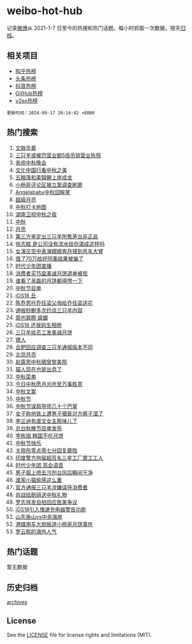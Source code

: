 # weibo-hot-hub

记录[微博](https://www.weibo.com)从 2021-1-7 日至今的热搜和热门话题。每小时抓取一次数据，按天[归档](archives)。

## 相关项目

- [知乎热榜](https://github.com/lonnyzhang423/zhihu-hot-hub)
- [头条热榜](https://github.com/lonnyzhang423/toutiao-hot-hub)
- [抖音热榜](https://github.com/lonnyzhang423/douyin-hot-hub)
- [GitHub热榜](https://github.com/lonnyzhang423/github-hot-hub)
- [v2ex热榜](https://github.com/lonnyzhang423/v2ex-hot-hub)


`更新时间：2024-09-17 20:14:42 +0800`

## 热门搜索

1. [文脉华章](https://m.weibo.cn/search?containerid=100103type%3D1%26t%3D10%26q%3D%23%E6%96%87%E8%84%89%E5%8D%8E%E7%AB%A0%23&stream_entry_id=51&isnewpage=1&extparam=seat%3D1%26filter_type%3Drealtimehot%26stream_entry_id%3D51%26c_type%3D51%26q%3D%2523%25E6%2596%2587%25E8%2584%2589%25E5%258D%258E%25E7%25AB%25A0%2523%26pos%3D0%26cate%3D10103%26dgr%3D0%26display_time%3D1726575281%26pre_seqid%3D17265752815160056766)
1. [三只羊或被罚营业额5倍吊销营业执照](https://m.weibo.cn/search?containerid=100103type%3D1%26t%3D10%26q%3D%23%E4%B8%89%E5%8F%AA%E7%BE%8A%E6%88%96%E8%A2%AB%E7%BD%9A%E8%90%A5%E4%B8%9A%E9%A2%9D5%E5%80%8D%E5%90%8A%E9%94%80%E8%90%A5%E4%B8%9A%E6%89%A7%E7%85%A7%23&stream_entry_id=31&isnewpage=1&extparam=seat%3D1%26filter_type%3Drealtimehot%26pos%3D0%26cate%3D5001%26lcate%3D5001%26q%3D%2523%25E4%25B8%2589%25E5%258F%25AA%25E7%25BE%258A%25E6%2588%2596%25E8%25A2%25AB%25E7%25BD%259A%25E8%2590%25A5%25E4%25B8%259A%25E9%25A2%259D5%25E5%2580%258D%25E5%2590%258A%25E9%2594%2580%25E8%2590%25A5%25E4%25B8%259A%25E6%2589%25A7%25E7%2585%25A7%2523%26stream_entry_id%3D31%26dgr%3D0%26realpos%3D1%26c_type%3D31%26flag%3D1%26band_rank%3D1%26display_time%3D1726575281%26pre_seqid%3D17265752815160056766)
1. [央视中秋晚会](https://m.weibo.cn/search?containerid=100103type%3D1%26t%3D10%26q%3D%E5%A4%AE%E8%A7%86%E4%B8%AD%E7%A7%8B%E6%99%9A%E4%BC%9A&stream_entry_id=31&isnewpage=1&extparam=seat%3D1%26filter_type%3Drealtimehot%26pos%3D1%26cate%3D5001%26lcate%3D5001%26q%3D%25E5%25A4%25AE%25E8%25A7%2586%25E4%25B8%25AD%25E7%25A7%258B%25E6%2599%259A%25E4%25BC%259A%26stream_entry_id%3D31%26dgr%3D0%26realpos%3D2%26c_type%3D31%26flag%3D1%26band_rank%3D2%26display_time%3D1726575281%26pre_seqid%3D17265752815160056766)
1. [文化中国行看中秋之美](https://m.weibo.cn/search?containerid=100103type%3D1%26t%3D10%26q%3D%23%E6%96%87%E5%8C%96%E4%B8%AD%E5%9B%BD%E8%A1%8C%E7%9C%8B%E4%B8%AD%E7%A7%8B%E4%B9%8B%E7%BE%8E%23&stream_entry_id=31&isnewpage=1&extparam=seat%3D1%26filter_type%3Drealtimehot%26pos%3D2%26cate%3D5001%26lcate%3D5001%26q%3D%2523%25E6%2596%2587%25E5%258C%2596%25E4%25B8%25AD%25E5%259B%25BD%25E8%25A1%258C%25E7%259C%258B%25E4%25B8%25AD%25E7%25A7%258B%25E4%25B9%258B%25E7%25BE%258E%2523%26stream_entry_id%3D31%26dgr%3D0%26realpos%3D3%26c_type%3D31%26flag%3D1%26band_rank%3D3%26display_time%3D1726575281%26pre_seqid%3D17265752815160056766)
1. [五粮液和美锦鲤上岸成龙](https://m.weibo.cn/search?containerid=100103type%3D1%26t%3D10%26q%3D%23%E4%BA%94%E7%B2%AE%E6%B6%B2%E5%92%8C%E7%BE%8E%E9%94%A6%E9%B2%A4%E4%B8%8A%E5%B2%B8%E6%88%90%E9%BE%99%23&stream_entry_id=31&isnewpage=1&extparam=seat%3D1%26filter_type%3Drealtimehot%26is_ad_pos%3D1%26pos%3D3%26topic_ad%3D1%26cate%3D5001%26lcate%3D5001%26q%3D%2523%25E4%25BA%2594%25E7%25B2%25AE%25E6%25B6%25B2%25E5%2592%258C%25E7%25BE%258E%25E9%2594%25A6%25E9%25B2%25A4%25E4%25B8%258A%25E5%25B2%25B8%25E6%2588%2590%25E9%25BE%2599%2523%26dgr%3D0%26stream_entry_id%3D31%26adid%3D254934%26c_type%3D31%26band_rank%3D4%26display_time%3D1726575281%26pre_seqid%3D17265752815160056766)
1. [小杨哥评论区被立案调查刷屏](https://m.weibo.cn/search?containerid=100103type%3D1%26t%3D10%26q%3D%23%E5%B0%8F%E6%9D%A8%E5%93%A5%E8%AF%84%E8%AE%BA%E5%8C%BA%E8%A2%AB%E7%AB%8B%E6%A1%88%E8%B0%83%E6%9F%A5%E5%88%B7%E5%B1%8F%23&stream_entry_id=31&isnewpage=1&extparam=seat%3D1%26filter_type%3Drealtimehot%26pos%3D4%26cate%3D5001%26lcate%3D5001%26q%3D%2523%25E5%25B0%258F%25E6%259D%25A8%25E5%2593%25A5%25E8%25AF%2584%25E8%25AE%25BA%25E5%258C%25BA%25E8%25A2%25AB%25E7%25AB%258B%25E6%25A1%2588%25E8%25B0%2583%25E6%259F%25A5%25E5%2588%25B7%25E5%25B1%258F%2523%26stream_entry_id%3D31%26dgr%3D0%26realpos%3D4%26c_type%3D31%26flag%3D1%26band_rank%3D4%26display_time%3D1726575281%26pre_seqid%3D17265752815160056766)
1. [Angelababy中秋回眸笑](https://m.weibo.cn/search?containerid=100103type%3D1%26t%3D10%26q%3D%23Angelababy%E4%B8%AD%E7%A7%8B%E5%9B%9E%E7%9C%B8%E7%AC%91%23&stream_entry_id=31&isnewpage=1&extparam=seat%3D1%26filter_type%3Drealtimehot%26pos%3D5%26cate%3D5001%26lcate%3D5001%26q%3D%2523Angelababy%25E4%25B8%25AD%25E7%25A7%258B%25E5%259B%259E%25E7%259C%25B8%25E7%25AC%2591%2523%26stream_entry_id%3D31%26dgr%3D0%26realpos%3D5%26c_type%3D31%26flag%3D1%26band_rank%3D5%26display_time%3D1726575281%26pre_seqid%3D17265752815160056766)
1. [超级月亮](https://m.weibo.cn/search?containerid=100103type%3D1%26t%3D10%26q%3D%E8%B6%85%E7%BA%A7%E6%9C%88%E4%BA%AE&stream_entry_id=31&isnewpage=1&extparam=seat%3D1%26filter_type%3Drealtimehot%26pos%3D6%26cate%3D5001%26lcate%3D5001%26q%3D%25E8%25B6%2585%25E7%25BA%25A7%25E6%259C%2588%25E4%25BA%25AE%26stream_entry_id%3D31%26dgr%3D0%26realpos%3D6%26c_type%3D31%26flag%3D2%26band_rank%3D6%26display_time%3D1726575281%26pre_seqid%3D17265752815160056766)
1. [中秋打卡地图](https://m.weibo.cn/search?containerid=100103type%3D1%26t%3D10%26q%3D%23%E4%B8%AD%E7%A7%8B%E6%89%93%E5%8D%A1%E5%9C%B0%E5%9B%BE%23&stream_entry_id=31&isnewpage=1&extparam=seat%3D1%26filter_type%3Drealtimehot%26is_ad_pos%3D1%26pos%3D7%26cate%3D5001%26lcate%3D5001%26q%3D%2523%25E4%25B8%25AD%25E7%25A7%258B%25E6%2589%2593%25E5%258D%25A1%25E5%259C%25B0%25E5%259B%25BE%2523%26dgr%3D0%26stream_entry_id%3D31%26adid%3D255533%26c_type%3D31%26band_rank%3D7%26display_time%3D1726575281%26pre_seqid%3D17265752815160056766)
1. [湖南卫视中秋之夜](https://m.weibo.cn/search?containerid=100103type%3D1%26t%3D10%26q%3D%E6%B9%96%E5%8D%97%E5%8D%AB%E8%A7%86%E4%B8%AD%E7%A7%8B%E4%B9%8B%E5%A4%9C&stream_entry_id=31&isnewpage=1&extparam=seat%3D1%26filter_type%3Drealtimehot%26pos%3D8%26cate%3D5001%26lcate%3D5001%26q%3D%25E6%25B9%2596%25E5%258D%2597%25E5%258D%25AB%25E8%25A7%2586%25E4%25B8%25AD%25E7%25A7%258B%25E4%25B9%258B%25E5%25A4%259C%26stream_entry_id%3D31%26dgr%3D0%26realpos%3D7%26c_type%3D31%26flag%3D1%26band_rank%3D7%26display_time%3D1726575281%26pre_seqid%3D17265752815160056766)
1. [中秋](https://m.weibo.cn/search?containerid=100103type%3D1%26t%3D10%26q%3D%E4%B8%AD%E7%A7%8B&stream_entry_id=31&isnewpage=1&extparam=seat%3D1%26filter_type%3Drealtimehot%26pos%3D9%26cate%3D5001%26lcate%3D5001%26q%3D%25E4%25B8%25AD%25E7%25A7%258B%26stream_entry_id%3D31%26dgr%3D0%26realpos%3D8%26c_type%3D31%26flag%3D16%26band_rank%3D8%26display_time%3D1726575281%26pre_seqid%3D17265752815160056766)
1. [月亮](https://m.weibo.cn/search?containerid=100103type%3D1%26t%3D10%26q%3D%E6%9C%88%E4%BA%AE&stream_entry_id=31&isnewpage=1&extparam=seat%3D1%26filter_type%3Drealtimehot%26pos%3D10%26cate%3D5001%26lcate%3D5001%26q%3D%25E6%259C%2588%25E4%25BA%25AE%26stream_entry_id%3D31%26dgr%3D0%26realpos%3D9%26c_type%3D31%26flag%3D1%26band_rank%3D9%26display_time%3D1726575281%26pre_seqid%3D17265752815160056766)
1. [第三方鉴定出三只羊所售茅台非正品](https://m.weibo.cn/search?containerid=100103type%3D1%26t%3D10%26q%3D%23%E7%AC%AC%E4%B8%89%E6%96%B9%E9%89%B4%E5%AE%9A%E5%87%BA%E4%B8%89%E5%8F%AA%E7%BE%8A%E6%89%80%E5%94%AE%E8%8C%85%E5%8F%B0%E9%9D%9E%E6%AD%A3%E5%93%81%23&stream_entry_id=31&isnewpage=1&extparam=seat%3D1%26filter_type%3Drealtimehot%26pos%3D11%26cate%3D5001%26lcate%3D5001%26q%3D%2523%25E7%25AC%25AC%25E4%25B8%2589%25E6%2596%25B9%25E9%2589%25B4%25E5%25AE%259A%25E5%2587%25BA%25E4%25B8%2589%25E5%258F%25AA%25E7%25BE%258A%25E6%2589%2580%25E5%2594%25AE%25E8%258C%2585%25E5%258F%25B0%25E9%259D%259E%25E6%25AD%25A3%25E5%2593%2581%2523%26stream_entry_id%3D31%26dgr%3D0%26realpos%3D10%26c_type%3D31%26flag%3D1%26band_rank%3D10%26display_time%3D1726575281%26pre_seqid%3D17265752815160056766)
1. [徐志胜 是公司没有流水给你渴成这样吗](https://m.weibo.cn/search?containerid=100103type%3D1%26t%3D10%26q%3D%E5%BE%90%E5%BF%97%E8%83%9C+%E6%98%AF%E5%85%AC%E5%8F%B8%E6%B2%A1%E6%9C%89%E6%B5%81%E6%B0%B4%E7%BB%99%E4%BD%A0%E6%B8%B4%E6%88%90%E8%BF%99%E6%A0%B7%E5%90%97&stream_entry_id=31&isnewpage=1&extparam=seat%3D1%26filter_type%3Drealtimehot%26pos%3D12%26cate%3D5001%26lcate%3D5001%26q%3D%25E5%25BE%2590%25E5%25BF%2597%25E8%2583%259C%2520%25E6%2598%25AF%25E5%2585%25AC%25E5%258F%25B8%25E6%25B2%25A1%25E6%259C%2589%25E6%25B5%2581%25E6%25B0%25B4%25E7%25BB%2599%25E4%25BD%25A0%25E6%25B8%25B4%25E6%2588%2590%25E8%25BF%2599%25E6%25A0%25B7%25E5%2590%2597%26stream_entry_id%3D31%26dgr%3D0%26realpos%3D11%26c_type%3D31%26flag%3D1%26band_rank%3D11%26display_time%3D1726575281%26pre_seqid%3D17265752815160056766)
1. [女演员空中表演嫦娥奔月撞到吊车大臂](https://m.weibo.cn/search?containerid=100103type%3D1%26t%3D10%26q%3D%23%E5%A5%B3%E6%BC%94%E5%91%98%E7%A9%BA%E4%B8%AD%E8%A1%A8%E6%BC%94%E5%AB%A6%E5%A8%A5%E5%A5%94%E6%9C%88%E6%92%9E%E5%88%B0%E5%90%8A%E8%BD%A6%E5%A4%A7%E8%87%82%23&stream_entry_id=31&isnewpage=1&extparam=seat%3D1%26filter_type%3Drealtimehot%26pos%3D13%26cate%3D5001%26lcate%3D5001%26q%3D%2523%25E5%25A5%25B3%25E6%25BC%2594%25E5%2591%2598%25E7%25A9%25BA%25E4%25B8%25AD%25E8%25A1%25A8%25E6%25BC%2594%25E5%25AB%25A6%25E5%25A8%25A5%25E5%25A5%2594%25E6%259C%2588%25E6%2592%259E%25E5%2588%25B0%25E5%2590%258A%25E8%25BD%25A6%25E5%25A4%25A7%25E8%2587%2582%2523%26stream_entry_id%3D31%26dgr%3D0%26realpos%3D12%26c_type%3D31%26flag%3D2%26band_rank%3D12%26display_time%3D1726575281%26pre_seqid%3D17265752815160056766)
1. [借了70万给好同事结果被骗了](https://m.weibo.cn/search?containerid=100103type%3D1%26t%3D10%26q%3D%23%E5%80%9F%E4%BA%8670%E4%B8%87%E7%BB%99%E5%A5%BD%E5%90%8C%E4%BA%8B%E7%BB%93%E6%9E%9C%E8%A2%AB%E9%AA%97%E4%BA%86%23&stream_entry_id=31&isnewpage=1&extparam=seat%3D1%26filter_type%3Drealtimehot%26pos%3D14%26cate%3D5001%26lcate%3D5001%26q%3D%2523%25E5%2580%259F%25E4%25BA%258670%25E4%25B8%2587%25E7%25BB%2599%25E5%25A5%25BD%25E5%2590%258C%25E4%25BA%258B%25E7%25BB%2593%25E6%259E%259C%25E8%25A2%25AB%25E9%25AA%2597%25E4%25BA%2586%2523%26stream_entry_id%3D31%26dgr%3D0%26realpos%3D13%26c_type%3D31%26flag%3D1%26band_rank%3D13%26display_time%3D1726575281%26pre_seqid%3D17265752815160056766)
1. [时代少年团直播](https://m.weibo.cn/search?containerid=100103type%3D1%26t%3D10%26q%3D%E6%97%B6%E4%BB%A3%E5%B0%91%E5%B9%B4%E5%9B%A2%E7%9B%B4%E6%92%AD&stream_entry_id=31&isnewpage=1&extparam=seat%3D1%26filter_type%3Drealtimehot%26pos%3D15%26cate%3D5001%26lcate%3D5001%26q%3D%25E6%2597%25B6%25E4%25BB%25A3%25E5%25B0%2591%25E5%25B9%25B4%25E5%259B%25A2%25E7%259B%25B4%25E6%2592%25AD%26stream_entry_id%3D31%26dgr%3D0%26realpos%3D14%26c_type%3D31%26flag%3D0%26band_rank%3D14%26display_time%3D1726575281%26pre_seqid%3D17265752815160056766)
1. [消费者买15盒美诚月饼退单被拒](https://m.weibo.cn/search?containerid=100103type%3D1%26t%3D10%26q%3D%23%E6%B6%88%E8%B4%B9%E8%80%85%E4%B9%B015%E7%9B%92%E7%BE%8E%E8%AF%9A%E6%9C%88%E9%A5%BC%E9%80%80%E5%8D%95%E8%A2%AB%E6%8B%92%23&stream_entry_id=31&isnewpage=1&extparam=seat%3D1%26filter_type%3Drealtimehot%26pos%3D16%26cate%3D5001%26lcate%3D5001%26q%3D%2523%25E6%25B6%2588%25E8%25B4%25B9%25E8%2580%2585%25E4%25B9%25B015%25E7%259B%2592%25E7%25BE%258E%25E8%25AF%259A%25E6%259C%2588%25E9%25A5%25BC%25E9%2580%2580%25E5%258D%2595%25E8%25A2%25AB%25E6%258B%2592%2523%26stream_entry_id%3D31%26dgr%3D0%26realpos%3D15%26c_type%3D31%26flag%3D1%26band_rank%3D15%26display_time%3D1726575281%26pre_seqid%3D17265752815160056766)
1. [谁看了吴磊的月饼都得愣一下](https://m.weibo.cn/search?containerid=100103type%3D1%26t%3D10%26q%3D%E8%B0%81%E7%9C%8B%E4%BA%86%E5%90%B4%E7%A3%8A%E7%9A%84%E6%9C%88%E9%A5%BC%E9%83%BD%E5%BE%97%E6%84%A3%E4%B8%80%E4%B8%8B&stream_entry_id=31&isnewpage=1&extparam=seat%3D1%26filter_type%3Drealtimehot%26pos%3D17%26cate%3D5001%26lcate%3D5001%26q%3D%25E8%25B0%2581%25E7%259C%258B%25E4%25BA%2586%25E5%2590%25B4%25E7%25A3%258A%25E7%259A%2584%25E6%259C%2588%25E9%25A5%25BC%25E9%2583%25BD%25E5%25BE%2597%25E6%2584%25A3%25E4%25B8%2580%25E4%25B8%258B%26stream_entry_id%3D31%26dgr%3D0%26realpos%3D16%26c_type%3D31%26flag%3D1%26band_rank%3D16%26display_time%3D1726575281%26pre_seqid%3D17265752815160056766)
1. [中秋节目单](https://m.weibo.cn/search?containerid=100103type%3D1%26t%3D10%26q%3D%E4%B8%AD%E7%A7%8B%E8%8A%82%E7%9B%AE%E5%8D%95&stream_entry_id=31&isnewpage=1&extparam=seat%3D1%26filter_type%3Drealtimehot%26pos%3D18%26cate%3D5001%26lcate%3D5001%26q%3D%25E4%25B8%25AD%25E7%25A7%258B%25E8%258A%2582%25E7%259B%25AE%25E5%258D%2595%26stream_entry_id%3D31%26dgr%3D0%26realpos%3D17%26c_type%3D31%26flag%3D0%26band_rank%3D17%26display_time%3D1726575281%26pre_seqid%3D17265752815160056766)
1. [iOS18 丑](https://m.weibo.cn/search?containerid=100103type%3D1%26t%3D10%26q%3DiOS18+%E4%B8%91&stream_entry_id=31&isnewpage=1&extparam=seat%3D1%26filter_type%3Drealtimehot%26pos%3D19%26cate%3D5001%26lcate%3D5001%26q%3DiOS18%2520%25E4%25B8%2591%26stream_entry_id%3D31%26dgr%3D0%26realpos%3D18%26c_type%3D31%26flag%3D2%26band_rank%3D18%26display_time%3D1726575281%26pre_seqid%3D17265752815160056766)
1. [陈乔恩托乔任梁父母给乔任梁送花](https://m.weibo.cn/search?containerid=100103type%3D1%26t%3D10%26q%3D%23%E9%99%88%E4%B9%94%E6%81%A9%E6%89%98%E4%B9%94%E4%BB%BB%E6%A2%81%E7%88%B6%E6%AF%8D%E7%BB%99%E4%B9%94%E4%BB%BB%E6%A2%81%E9%80%81%E8%8A%B1%23&stream_entry_id=31&isnewpage=1&extparam=seat%3D1%26filter_type%3Drealtimehot%26pos%3D20%26cate%3D5001%26lcate%3D5001%26q%3D%2523%25E9%2599%2588%25E4%25B9%2594%25E6%2581%25A9%25E6%2589%2598%25E4%25B9%2594%25E4%25BB%25BB%25E6%25A2%2581%25E7%2588%25B6%25E6%25AF%258D%25E7%25BB%2599%25E4%25B9%2594%25E4%25BB%25BB%25E6%25A2%2581%25E9%2580%2581%25E8%258A%25B1%2523%26stream_entry_id%3D31%26dgr%3D0%26realpos%3D19%26c_type%3D31%26flag%3D2%26band_rank%3D19%26display_time%3D1726575281%26pre_seqid%3D17265752815160056766)
1. [通报秒删多次约谈三只羊内容](https://m.weibo.cn/search?containerid=100103type%3D1%26t%3D10%26q%3D%23%E9%80%9A%E6%8A%A5%E7%A7%92%E5%88%A0%E5%A4%9A%E6%AC%A1%E7%BA%A6%E8%B0%88%E4%B8%89%E5%8F%AA%E7%BE%8A%E5%86%85%E5%AE%B9%23&stream_entry_id=31&isnewpage=1&extparam=seat%3D1%26filter_type%3Drealtimehot%26pos%3D21%26cate%3D5001%26lcate%3D5001%26q%3D%2523%25E9%2580%259A%25E6%258A%25A5%25E7%25A7%2592%25E5%2588%25A0%25E5%25A4%259A%25E6%25AC%25A1%25E7%25BA%25A6%25E8%25B0%2588%25E4%25B8%2589%25E5%258F%25AA%25E7%25BE%258A%25E5%2586%2585%25E5%25AE%25B9%2523%26stream_entry_id%3D31%26dgr%3D0%26realpos%3D20%26c_type%3D31%26flag%3D0%26band_rank%3D20%26display_time%3D1726575281%26pre_seqid%3D17265752815160056766)
1. [周也肩膀 蟑螂](https://m.weibo.cn/search?containerid=100103type%3D1%26t%3D10%26q%3D%E5%91%A8%E4%B9%9F%E8%82%A9%E8%86%80+%E8%9F%91%E8%9E%82&stream_entry_id=31&isnewpage=1&extparam=seat%3D1%26filter_type%3Drealtimehot%26pos%3D22%26cate%3D5001%26lcate%3D5001%26q%3D%25E5%2591%25A8%25E4%25B9%259F%25E8%2582%25A9%25E8%2586%2580%2520%25E8%259F%2591%25E8%259E%2582%26stream_entry_id%3D31%26dgr%3D0%26realpos%3D21%26c_type%3D31%26flag%3D2%26band_rank%3D21%26display_time%3D1726575281%26pre_seqid%3D17265752815160056766)
1. [iOS18 还我妈生相册](https://m.weibo.cn/search?containerid=100103type%3D1%26t%3D10%26q%3DiOS18+%E8%BF%98%E6%88%91%E5%A6%88%E7%94%9F%E7%9B%B8%E5%86%8C&stream_entry_id=31&isnewpage=1&extparam=seat%3D1%26filter_type%3Drealtimehot%26pos%3D23%26cate%3D5001%26lcate%3D5001%26q%3DiOS18%2520%25E8%25BF%2598%25E6%2588%2591%25E5%25A6%2588%25E7%2594%259F%25E7%259B%25B8%25E5%2586%258C%26stream_entry_id%3D31%26dgr%3D0%26realpos%3D22%26c_type%3D31%26flag%3D0%26band_rank%3D22%26display_time%3D1726575281%26pre_seqid%3D17265752815160056766)
1. [三只羊给员工发美诚月饼](https://m.weibo.cn/search?containerid=100103type%3D1%26t%3D10%26q%3D%23%E4%B8%89%E5%8F%AA%E7%BE%8A%E7%BB%99%E5%91%98%E5%B7%A5%E5%8F%91%E7%BE%8E%E8%AF%9A%E6%9C%88%E9%A5%BC%23&stream_entry_id=31&isnewpage=1&extparam=seat%3D1%26filter_type%3Drealtimehot%26pos%3D24%26cate%3D5001%26lcate%3D5001%26q%3D%2523%25E4%25B8%2589%25E5%258F%25AA%25E7%25BE%258A%25E7%25BB%2599%25E5%2591%2598%25E5%25B7%25A5%25E5%258F%2591%25E7%25BE%258E%25E8%25AF%259A%25E6%259C%2588%25E9%25A5%25BC%2523%26stream_entry_id%3D31%26dgr%3D0%26realpos%3D23%26c_type%3D31%26flag%3D0%26band_rank%3D23%26display_time%3D1726575281%26pre_seqid%3D17265752815160056766)
1. [镖人](https://m.weibo.cn/search?containerid=100103type%3D1%26t%3D10%26q%3D%E9%95%96%E4%BA%BA&stream_entry_id=31&isnewpage=1&extparam=seat%3D1%26filter_type%3Drealtimehot%26pos%3D25%26cate%3D5001%26lcate%3D5001%26q%3D%25E9%2595%2596%25E4%25BA%25BA%26stream_entry_id%3D31%26dgr%3D0%26realpos%3D24%26c_type%3D31%26flag%3D1%26band_rank%3D24%26display_time%3D1726575281%26pre_seqid%3D17265752815160056766)
1. [合肥回应调查三只羊通报版本不同](https://m.weibo.cn/search?containerid=100103type%3D1%26t%3D10%26q%3D%23%E5%90%88%E8%82%A5%E5%9B%9E%E5%BA%94%E8%B0%83%E6%9F%A5%E4%B8%89%E5%8F%AA%E7%BE%8A%E9%80%9A%E6%8A%A5%E7%89%88%E6%9C%AC%E4%B8%8D%E5%90%8C%23&stream_entry_id=31&isnewpage=1&extparam=seat%3D1%26filter_type%3Drealtimehot%26pos%3D26%26cate%3D5001%26lcate%3D5001%26q%3D%2523%25E5%2590%2588%25E8%2582%25A5%25E5%259B%259E%25E5%25BA%2594%25E8%25B0%2583%25E6%259F%25A5%25E4%25B8%2589%25E5%258F%25AA%25E7%25BE%258A%25E9%2580%259A%25E6%258A%25A5%25E7%2589%2588%25E6%259C%25AC%25E4%25B8%258D%25E5%2590%258C%2523%26stream_entry_id%3D31%26dgr%3D0%26realpos%3D25%26c_type%3D31%26flag%3D1%26band_rank%3D25%26display_time%3D1726575281%26pre_seqid%3D17265752815160056766)
1. [北京月亮](https://m.weibo.cn/search?containerid=100103type%3D1%26t%3D10%26q%3D%E5%8C%97%E4%BA%AC%E6%9C%88%E4%BA%AE&stream_entry_id=31&isnewpage=1&extparam=seat%3D1%26filter_type%3Drealtimehot%26pos%3D27%26cate%3D5001%26lcate%3D5001%26q%3D%25E5%258C%2597%25E4%25BA%25AC%25E6%259C%2588%25E4%25BA%25AE%26stream_entry_id%3D31%26dgr%3D0%26realpos%3D26%26c_type%3D31%26flag%3D1%26band_rank%3D26%26display_time%3D1726575281%26pre_seqid%3D17265752815160056766)
1. [赵露思中秋晒曾黎美照](https://m.weibo.cn/search?containerid=100103type%3D1%26t%3D10%26q%3D%23%E8%B5%B5%E9%9C%B2%E6%80%9D%E4%B8%AD%E7%A7%8B%E6%99%92%E6%9B%BE%E9%BB%8E%E7%BE%8E%E7%85%A7%23&stream_entry_id=31&isnewpage=1&extparam=seat%3D1%26filter_type%3Drealtimehot%26pos%3D28%26cate%3D5001%26lcate%3D5001%26q%3D%2523%25E8%25B5%25B5%25E9%259C%25B2%25E6%2580%259D%25E4%25B8%25AD%25E7%25A7%258B%25E6%2599%2592%25E6%259B%25BE%25E9%25BB%258E%25E7%25BE%258E%25E7%2585%25A7%2523%26stream_entry_id%3D31%26dgr%3D0%26realpos%3D27%26c_type%3D31%26flag%3D0%26band_rank%3D27%26display_time%3D1726575281%26pre_seqid%3D17265752815160056766)
1. [猫人现在也是出息了](https://m.weibo.cn/search?containerid=100103type%3D1%26t%3D10%26q%3D%23%E7%8C%AB%E4%BA%BA%E7%8E%B0%E5%9C%A8%E4%B9%9F%E6%98%AF%E5%87%BA%E6%81%AF%E4%BA%86%23&stream_entry_id=31&isnewpage=1&extparam=seat%3D1%26filter_type%3Drealtimehot%26pos%3D29%26cate%3D5001%26q%3D%2523%25E7%258C%25AB%25E4%25BA%25BA%25E7%258E%25B0%25E5%259C%25A8%25E4%25B9%259F%25E6%2598%25AF%25E5%2587%25BA%25E6%2581%25AF%25E4%25BA%2586%2523%26lcate%3D5001%26realpos%3D28%26stream_entry_id%3D31%26dgr%3D0%26c_type%3D31%26adid%3D255393%26flag%3D0%26band_rank%3D28%26display_time%3D1726575281%26pre_seqid%3D17265752815160056766)
1. [中秋菜单](https://m.weibo.cn/search?containerid=100103type%3D1%26t%3D10%26q%3D%E4%B8%AD%E7%A7%8B%E8%8F%9C%E5%8D%95&stream_entry_id=31&isnewpage=1&extparam=seat%3D1%26filter_type%3Drealtimehot%26pos%3D30%26cate%3D5001%26lcate%3D5001%26q%3D%25E4%25B8%25AD%25E7%25A7%258B%25E8%258F%259C%25E5%258D%2595%26stream_entry_id%3D31%26dgr%3D0%26realpos%3D29%26c_type%3D31%26flag%3D1%26band_rank%3D29%26display_time%3D1726575281%26pre_seqid%3D17265752815160056766)
1. [今日中秋愿月光所至万事胜意](https://m.weibo.cn/search?containerid=100103type%3D1%26t%3D10%26q%3D%23%E4%BB%8A%E6%97%A5%E4%B8%AD%E7%A7%8B%E6%84%BF%E6%9C%88%E5%85%89%E6%89%80%E8%87%B3%E4%B8%87%E4%BA%8B%E8%83%9C%E6%84%8F%23&stream_entry_id=31&isnewpage=1&extparam=seat%3D1%26filter_type%3Drealtimehot%26pos%3D31%26cate%3D5001%26lcate%3D5001%26q%3D%2523%25E4%25BB%258A%25E6%2597%25A5%25E4%25B8%25AD%25E7%25A7%258B%25E6%2584%25BF%25E6%259C%2588%25E5%2585%2589%25E6%2589%2580%25E8%2587%25B3%25E4%25B8%2587%25E4%25BA%258B%25E8%2583%259C%25E6%2584%258F%2523%26stream_entry_id%3D31%26dgr%3D0%26realpos%3D30%26c_type%3D31%26flag%3D1%26band_rank%3D30%26display_time%3D1726575281%26pre_seqid%3D17265752815160056766)
1. [中秋文案](https://m.weibo.cn/search?containerid=100103type%3D1%26t%3D10%26q%3D%E4%B8%AD%E7%A7%8B%E6%96%87%E6%A1%88&stream_entry_id=31&isnewpage=1&extparam=seat%3D1%26filter_type%3Drealtimehot%26pos%3D32%26cate%3D5001%26lcate%3D5001%26q%3D%25E4%25B8%25AD%25E7%25A7%258B%25E6%2596%2587%25E6%25A1%2588%26stream_entry_id%3D31%26dgr%3D0%26realpos%3D31%26c_type%3D31%26flag%3D1%26band_rank%3D31%26display_time%3D1726575281%26pre_seqid%3D17265752815160056766)
1. [中秋节](https://m.weibo.cn/search?containerid=100103type%3D1%26t%3D10%26q%3D%E4%B8%AD%E7%A7%8B%E8%8A%82&stream_entry_id=31&isnewpage=1&extparam=seat%3D1%26filter_type%3Drealtimehot%26pos%3D33%26cate%3D5001%26lcate%3D5001%26q%3D%25E4%25B8%25AD%25E7%25A7%258B%25E8%258A%2582%26stream_entry_id%3D31%26dgr%3D0%26realpos%3D32%26c_type%3D31%26flag%3D0%26band_rank%3D32%26display_time%3D1726575281%26pre_seqid%3D17265752815160056766)
1. [中秋节误扇导师几十个巴掌](https://m.weibo.cn/search?containerid=100103type%3D1%26t%3D10%26q%3D%23%E4%B8%AD%E7%A7%8B%E8%8A%82%E8%AF%AF%E6%89%87%E5%AF%BC%E5%B8%88%E5%87%A0%E5%8D%81%E4%B8%AA%E5%B7%B4%E6%8E%8C%23&stream_entry_id=31&isnewpage=1&extparam=seat%3D1%26filter_type%3Drealtimehot%26pos%3D34%26cate%3D5001%26lcate%3D5001%26q%3D%2523%25E4%25B8%25AD%25E7%25A7%258B%25E8%258A%2582%25E8%25AF%25AF%25E6%2589%2587%25E5%25AF%25BC%25E5%25B8%2588%25E5%2587%25A0%25E5%258D%2581%25E4%25B8%25AA%25E5%25B7%25B4%25E6%258E%258C%2523%26stream_entry_id%3D31%26dgr%3D0%26realpos%3D33%26c_type%3D31%26flag%3D0%26band_rank%3D33%26display_time%3D1726575281%26pre_seqid%3D17265752815160056766)
1. [女子称地铁上遭男子猥亵对方裤子湿了](https://m.weibo.cn/search?containerid=100103type%3D1%26t%3D10%26q%3D%23%E5%A5%B3%E5%AD%90%E7%A7%B0%E5%9C%B0%E9%93%81%E4%B8%8A%E9%81%AD%E7%94%B7%E5%AD%90%E7%8C%A5%E4%BA%B5%E5%AF%B9%E6%96%B9%E8%A3%A4%E5%AD%90%E6%B9%BF%E4%BA%86%23&stream_entry_id=31&isnewpage=1&extparam=seat%3D1%26filter_type%3Drealtimehot%26pos%3D35%26cate%3D5001%26lcate%3D5001%26q%3D%2523%25E5%25A5%25B3%25E5%25AD%2590%25E7%25A7%25B0%25E5%259C%25B0%25E9%2593%2581%25E4%25B8%258A%25E9%2581%25AD%25E7%2594%25B7%25E5%25AD%2590%25E7%258C%25A5%25E4%25BA%25B5%25E5%25AF%25B9%25E6%2596%25B9%25E8%25A3%25A4%25E5%25AD%2590%25E6%25B9%25BF%25E4%25BA%2586%2523%26stream_entry_id%3D31%26dgr%3D0%26realpos%3D34%26c_type%3D31%26flag%3D0%26band_rank%3D34%26display_time%3D1726575281%26pre_seqid%3D17265752815160056766)
1. [李兰迪有虐文女主那味儿了](https://m.weibo.cn/search?containerid=100103type%3D1%26t%3D10%26q%3D%E6%9D%8E%E5%85%B0%E8%BF%AA%E6%9C%89%E8%99%90%E6%96%87%E5%A5%B3%E4%B8%BB%E9%82%A3%E5%91%B3%E5%84%BF%E4%BA%86&stream_entry_id=31&isnewpage=1&extparam=seat%3D1%26filter_type%3Drealtimehot%26pos%3D36%26cate%3D5001%26lcate%3D5001%26q%3D%25E6%259D%258E%25E5%2585%25B0%25E8%25BF%25AA%25E6%259C%2589%25E8%2599%2590%25E6%2596%2587%25E5%25A5%25B3%25E4%25B8%25BB%25E9%2582%25A3%25E5%2591%25B3%25E5%2584%25BF%25E4%25BA%2586%26stream_entry_id%3D31%26dgr%3D0%26realpos%3D35%26c_type%3D31%26flag%3D1%26band_rank%3D35%26display_time%3D1726575281%26pre_seqid%3D17265752815160056766)
1. [总台秋晚节目单发布](https://m.weibo.cn/search?containerid=100103type%3D1%26t%3D10%26q%3D%23%E6%80%BB%E5%8F%B0%E7%A7%8B%E6%99%9A%E8%8A%82%E7%9B%AE%E5%8D%95%E5%8F%91%E5%B8%83%23&stream_entry_id=31&isnewpage=1&extparam=seat%3D1%26filter_type%3Drealtimehot%26pos%3D37%26cate%3D5001%26lcate%3D5001%26q%3D%2523%25E6%2580%25BB%25E5%258F%25B0%25E7%25A7%258B%25E6%2599%259A%25E8%258A%2582%25E7%259B%25AE%25E5%258D%2595%25E5%258F%2591%25E5%25B8%2583%2523%26stream_entry_id%3D31%26dgr%3D0%26realpos%3D36%26c_type%3D31%26flag%3D0%26band_rank%3D36%26display_time%3D1726575281%26pre_seqid%3D17265752815160056766)
1. [李栋旭 韩国不吃月饼](https://m.weibo.cn/search?containerid=100103type%3D1%26t%3D10%26q%3D%E6%9D%8E%E6%A0%8B%E6%97%AD+%E9%9F%A9%E5%9B%BD%E4%B8%8D%E5%90%83%E6%9C%88%E9%A5%BC&stream_entry_id=31&isnewpage=1&extparam=seat%3D1%26filter_type%3Drealtimehot%26pos%3D38%26cate%3D5001%26lcate%3D5001%26q%3D%25E6%259D%258E%25E6%25A0%258B%25E6%2597%25AD%2520%25E9%259F%25A9%25E5%259B%25BD%25E4%25B8%258D%25E5%2590%2583%25E6%259C%2588%25E9%25A5%25BC%26stream_entry_id%3D31%26dgr%3D0%26realpos%3D37%26c_type%3D31%26flag%3D0%26band_rank%3D37%26display_time%3D1726575281%26pre_seqid%3D17265752815160056766)
1. [中秋节快乐](https://m.weibo.cn/search?containerid=100103type%3D1%26t%3D10%26q%3D%23%E4%B8%AD%E7%A7%8B%E8%8A%82%E5%BF%AB%E4%B9%90%23&stream_entry_id=31&isnewpage=1&extparam=seat%3D1%26filter_type%3Drealtimehot%26pos%3D39%26cate%3D5001%26lcate%3D5001%26q%3D%2523%25E4%25B8%25AD%25E7%25A7%258B%25E8%258A%2582%25E5%25BF%25AB%25E4%25B9%2590%2523%26stream_entry_id%3D31%26dgr%3D0%26realpos%3D38%26c_type%3D31%26flag%3D0%26band_rank%3D38%26display_time%3D1726575281%26pre_seqid%3D17265752815160056766)
1. [关晓彤零点零七分回复鹿晗](https://m.weibo.cn/search?containerid=100103type%3D1%26t%3D10%26q%3D%23%E5%85%B3%E6%99%93%E5%BD%A4%E9%9B%B6%E7%82%B9%E9%9B%B6%E4%B8%83%E5%88%86%E5%9B%9E%E5%A4%8D%E9%B9%BF%E6%99%97%23&stream_entry_id=31&isnewpage=1&extparam=seat%3D1%26filter_type%3Drealtimehot%26pos%3D40%26cate%3D5001%26lcate%3D5001%26q%3D%2523%25E5%2585%25B3%25E6%2599%2593%25E5%25BD%25A4%25E9%259B%25B6%25E7%2582%25B9%25E9%259B%25B6%25E4%25B8%2583%25E5%2588%2586%25E5%259B%259E%25E5%25A4%258D%25E9%25B9%25BF%25E6%2599%2597%2523%26stream_entry_id%3D31%26dgr%3D0%26realpos%3D39%26c_type%3D31%26flag%3D0%26band_rank%3D39%26display_time%3D1726575281%26pre_seqid%3D17265752815160056766)
1. [印度警方拘留超百名三星工厂罢工工人](https://m.weibo.cn/search?containerid=100103type%3D1%26t%3D10%26q%3D%23%E5%8D%B0%E5%BA%A6%E8%AD%A6%E6%96%B9%E6%8B%98%E7%95%99%E8%B6%85%E7%99%BE%E5%90%8D%E4%B8%89%E6%98%9F%E5%B7%A5%E5%8E%82%E7%BD%A2%E5%B7%A5%E5%B7%A5%E4%BA%BA%23&stream_entry_id=31&isnewpage=1&extparam=seat%3D1%26filter_type%3Drealtimehot%26pos%3D41%26cate%3D5001%26lcate%3D5001%26q%3D%2523%25E5%258D%25B0%25E5%25BA%25A6%25E8%25AD%25A6%25E6%2596%25B9%25E6%258B%2598%25E7%2595%2599%25E8%25B6%2585%25E7%2599%25BE%25E5%2590%258D%25E4%25B8%2589%25E6%2598%259F%25E5%25B7%25A5%25E5%258E%2582%25E7%25BD%25A2%25E5%25B7%25A5%25E5%25B7%25A5%25E4%25BA%25BA%2523%26stream_entry_id%3D31%26dgr%3D0%26realpos%3D40%26c_type%3D31%26flag%3D1%26band_rank%3D40%26display_time%3D1726575281%26pre_seqid%3D17265752815160056766)
1. [时代少年团 高会语音](https://m.weibo.cn/search?containerid=100103type%3D1%26t%3D10%26q%3D%E6%97%B6%E4%BB%A3%E5%B0%91%E5%B9%B4%E5%9B%A2+%E9%AB%98%E4%BC%9A%E8%AF%AD%E9%9F%B3&stream_entry_id=31&isnewpage=1&extparam=seat%3D1%26filter_type%3Drealtimehot%26pos%3D42%26cate%3D5001%26lcate%3D5001%26q%3D%25E6%2597%25B6%25E4%25BB%25A3%25E5%25B0%2591%25E5%25B9%25B4%25E5%259B%25A2%2520%25E9%25AB%2598%25E4%25BC%259A%25E8%25AF%25AD%25E9%259F%25B3%26stream_entry_id%3D31%26dgr%3D0%26realpos%3D41%26c_type%3D31%26flag%3D0%26band_rank%3D41%26display_time%3D1726575281%26pre_seqid%3D17265752815160056766)
1. [男子窗上喷去污剂台风后瞬间干净](https://m.weibo.cn/search?containerid=100103type%3D1%26t%3D10%26q%3D%23%E7%94%B7%E5%AD%90%E7%AA%97%E4%B8%8A%E5%96%B7%E5%8E%BB%E6%B1%A1%E5%89%82%E5%8F%B0%E9%A3%8E%E5%90%8E%E7%9E%AC%E9%97%B4%E5%B9%B2%E5%87%80%23&stream_entry_id=31&isnewpage=1&extparam=seat%3D1%26filter_type%3Drealtimehot%26pos%3D43%26cate%3D5001%26lcate%3D5001%26q%3D%2523%25E7%2594%25B7%25E5%25AD%2590%25E7%25AA%2597%25E4%25B8%258A%25E5%2596%25B7%25E5%258E%25BB%25E6%25B1%25A1%25E5%2589%2582%25E5%258F%25B0%25E9%25A3%258E%25E5%2590%258E%25E7%259E%25AC%25E9%2597%25B4%25E5%25B9%25B2%25E5%2587%2580%2523%26stream_entry_id%3D31%26dgr%3D0%26realpos%3D42%26c_type%3D31%26flag%3D1%26band_rank%3D42%26display_time%3D1726575281%26pre_seqid%3D17265752815160056766)
1. [谁家小猫偷感这么重](https://m.weibo.cn/search?containerid=100103type%3D1%26t%3D10%26q%3D%E8%B0%81%E5%AE%B6%E5%B0%8F%E7%8C%AB%E5%81%B7%E6%84%9F%E8%BF%99%E4%B9%88%E9%87%8D&stream_entry_id=31&isnewpage=1&extparam=seat%3D1%26filter_type%3Drealtimehot%26pos%3D44%26cate%3D5001%26lcate%3D5001%26q%3D%25E8%25B0%2581%25E5%25AE%25B6%25E5%25B0%258F%25E7%258C%25AB%25E5%2581%25B7%25E6%2584%259F%25E8%25BF%2599%25E4%25B9%2588%25E9%2587%258D%26stream_entry_id%3D31%26dgr%3D0%26realpos%3D43%26c_type%3D31%26flag%3D1%26band_rank%3D43%26display_time%3D1726575281%26pre_seqid%3D17265752815160056766)
1. [官方通报三只羊涉嫌误导消费者](https://m.weibo.cn/search?containerid=100103type%3D1%26t%3D10%26q%3D%23%E5%AE%98%E6%96%B9%E9%80%9A%E6%8A%A5%E4%B8%89%E5%8F%AA%E7%BE%8A%E6%B6%89%E5%AB%8C%E8%AF%AF%E5%AF%BC%E6%B6%88%E8%B4%B9%E8%80%85%23&stream_entry_id=31&isnewpage=1&extparam=seat%3D1%26filter_type%3Drealtimehot%26pos%3D45%26cate%3D5001%26lcate%3D5001%26q%3D%2523%25E5%25AE%2598%25E6%2596%25B9%25E9%2580%259A%25E6%258A%25A5%25E4%25B8%2589%25E5%258F%25AA%25E7%25BE%258A%25E6%25B6%2589%25E5%25AB%258C%25E8%25AF%25AF%25E5%25AF%25BC%25E6%25B6%2588%25E8%25B4%25B9%25E8%2580%2585%2523%26stream_entry_id%3D31%26dgr%3D0%26realpos%3D44%26c_type%3D31%26flag%3D0%26band_rank%3D44%26display_time%3D1726575281%26pre_seqid%3D17265752815160056766)
1. [肖战给剧组送中秋礼物](https://m.weibo.cn/search?containerid=100103type%3D1%26t%3D10%26q%3D%23%E8%82%96%E6%88%98%E7%BB%99%E5%89%A7%E7%BB%84%E9%80%81%E4%B8%AD%E7%A7%8B%E7%A4%BC%E7%89%A9%23&stream_entry_id=31&isnewpage=1&extparam=seat%3D1%26filter_type%3Drealtimehot%26pos%3D46%26cate%3D5001%26lcate%3D5001%26q%3D%2523%25E8%2582%2596%25E6%2588%2598%25E7%25BB%2599%25E5%2589%25A7%25E7%25BB%2584%25E9%2580%2581%25E4%25B8%25AD%25E7%25A7%258B%25E7%25A4%25BC%25E7%2589%25A9%2523%26stream_entry_id%3D31%26dgr%3D0%26realpos%3D45%26c_type%3D31%26flag%3D0%26band_rank%3D45%26display_time%3D1726575281%26pre_seqid%3D17265752815160056766)
1. [罗志祥发自拍回应医美争议](https://m.weibo.cn/search?containerid=100103type%3D1%26t%3D10%26q%3D%23%E7%BD%97%E5%BF%97%E7%A5%A5%E5%8F%91%E8%87%AA%E6%8B%8D%E5%9B%9E%E5%BA%94%E5%8C%BB%E7%BE%8E%E4%BA%89%E8%AE%AE%23&stream_entry_id=31&isnewpage=1&extparam=seat%3D1%26filter_type%3Drealtimehot%26pos%3D47%26cate%3D5001%26lcate%3D5001%26q%3D%2523%25E7%25BD%2597%25E5%25BF%2597%25E7%25A5%25A5%25E5%258F%2591%25E8%2587%25AA%25E6%258B%258D%25E5%259B%259E%25E5%25BA%2594%25E5%258C%25BB%25E7%25BE%258E%25E4%25BA%2589%25E8%25AE%25AE%2523%26stream_entry_id%3D31%26dgr%3D0%26realpos%3D46%26c_type%3D31%26flag%3D0%26band_rank%3D46%26display_time%3D1726575281%26pre_seqid%3D17265752815160056766)
1. [iOS18引入慢速充电器警告功能](https://m.weibo.cn/search?containerid=100103type%3D1%26t%3D10%26q%3D%23iOS18%E5%BC%95%E5%85%A5%E6%85%A2%E9%80%9F%E5%85%85%E7%94%B5%E5%99%A8%E8%AD%A6%E5%91%8A%E5%8A%9F%E8%83%BD%23&stream_entry_id=31&isnewpage=1&extparam=seat%3D1%26filter_type%3Drealtimehot%26pos%3D48%26cate%3D5001%26lcate%3D5001%26q%3D%2523iOS18%25E5%25BC%2595%25E5%2585%25A5%25E6%2585%25A2%25E9%2580%259F%25E5%2585%2585%25E7%2594%25B5%25E5%2599%25A8%25E8%25AD%25A6%25E5%2591%258A%25E5%258A%259F%25E8%2583%25BD%2523%26stream_entry_id%3D31%26dgr%3D0%26realpos%3D47%26c_type%3D31%26flag%3D1%26band_rank%3D47%26display_time%3D1726575281%26pre_seqid%3D17265752815160056766)
1. [山东泰山vs中央海岸](https://m.weibo.cn/search?containerid=100103type%3D1%26t%3D10%26q%3D%E5%B1%B1%E4%B8%9C%E6%B3%B0%E5%B1%B1vs%E4%B8%AD%E5%A4%AE%E6%B5%B7%E5%B2%B8&stream_entry_id=31&isnewpage=1&extparam=seat%3D1%26filter_type%3Drealtimehot%26pos%3D49%26cate%3D5001%26lcate%3D5001%26q%3D%25E5%25B1%25B1%25E4%25B8%259C%25E6%25B3%25B0%25E5%25B1%25B1vs%25E4%25B8%25AD%25E5%25A4%25AE%25E6%25B5%25B7%25E5%25B2%25B8%26stream_entry_id%3D31%26dgr%3D0%26realpos%3D48%26c_type%3D31%26flag%3D1%26band_rank%3D48%26display_time%3D1726575281%26pre_seqid%3D17265752815160056766)
1. [港媒用车大炮报道小杨哥月饼事件](https://m.weibo.cn/search?containerid=100103type%3D1%26t%3D10%26q%3D%23%E6%B8%AF%E5%AA%92%E7%94%A8%E8%BD%A6%E5%A4%A7%E7%82%AE%E6%8A%A5%E9%81%93%E5%B0%8F%E6%9D%A8%E5%93%A5%E6%9C%88%E9%A5%BC%E4%BA%8B%E4%BB%B6%23&stream_entry_id=31&isnewpage=1&extparam=seat%3D1%26filter_type%3Drealtimehot%26pos%3D50%26cate%3D5001%26lcate%3D5001%26q%3D%2523%25E6%25B8%25AF%25E5%25AA%2592%25E7%2594%25A8%25E8%25BD%25A6%25E5%25A4%25A7%25E7%2582%25AE%25E6%258A%25A5%25E9%2581%2593%25E5%25B0%258F%25E6%259D%25A8%25E5%2593%25A5%25E6%259C%2588%25E9%25A5%25BC%25E4%25BA%258B%25E4%25BB%25B6%2523%26stream_entry_id%3D31%26dgr%3D0%26realpos%3D49%26c_type%3D31%26flag%3D1%26band_rank%3D49%26display_time%3D1726575281%26pre_seqid%3D17265752815160056766)
1. [罗云熙的海外人气](https://m.weibo.cn/search?containerid=100103type%3D1%26t%3D10%26q%3D%23%E7%BD%97%E4%BA%91%E7%86%99%E7%9A%84%E6%B5%B7%E5%A4%96%E4%BA%BA%E6%B0%94%23&stream_entry_id=31&isnewpage=1&extparam=seat%3D1%26filter_type%3Drealtimehot%26pos%3D51%26cate%3D5001%26lcate%3D5001%26q%3D%2523%25E7%25BD%2597%25E4%25BA%2591%25E7%2586%2599%25E7%259A%2584%25E6%25B5%25B7%25E5%25A4%2596%25E4%25BA%25BA%25E6%25B0%2594%2523%26stream_entry_id%3D31%26dgr%3D0%26realpos%3D50%26c_type%3D31%26flag%3D1%26band_rank%3D50%26display_time%3D1726575281%26pre_seqid%3D17265752815160056766)

## 热门话题

暂无数据

## 历史归档

[archives](archives)

## License

See the [LICENSE](LICENSE) file for license rights and limitations (MIT).
